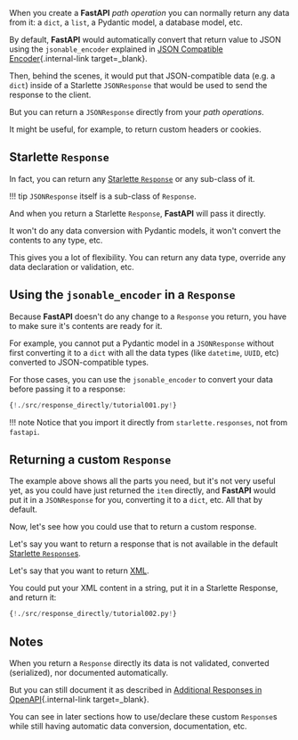 When you create a **FastAPI** *path operation* you can normally return any data from it: a `dict`, a `list`, a Pydantic model, a database model, etc.

By default, **FastAPI** would automatically convert that return value to JSON using the `jsonable_encoder` explained in [JSON Compatible Encoder](../tutorial/encoder.md){.internal-link target=_blank}.

Then, behind the scenes, it would put that JSON-compatible data (e.g. a `dict`) inside of a Starlette `JSONResponse` that would be used to send the response to the client.

But you can return a `JSONResponse` directly from your *path operations*.

It might be useful, for example, to return custom headers or cookies.

## Starlette `Response`

In fact, you can return any <a href="https://www.starlette.io/responses/" class="external-link" target="_blank">Starlette `Response`</a> or any sub-class of it.

!!! tip
    `JSONResponse` itself is a sub-class of `Response`.

And when you return a Starlette `Response`, **FastAPI** will pass it directly.

It won't do any data conversion with Pydantic models, it won't convert the contents to any type, etc.

This gives you a lot of flexibility. You can return any data type, override any data declaration or validation, etc.

## Using the `jsonable_encoder` in a `Response`

Because **FastAPI** doesn't do any change to a `Response` you return, you have to make sure it's contents are ready for it.

For example, you cannot put a Pydantic model in a `JSONResponse` without first converting it to a `dict` with all the data types (like `datetime`, `UUID`, etc) converted to JSON-compatible types.

For those cases, you can use the `jsonable_encoder` to convert your data before passing it to a response:

```Python hl_lines="4 6 20 21"
{!./src/response_directly/tutorial001.py!}
```

!!! note
    Notice that you import it directly from `starlette.responses`, not from `fastapi`.

## Returning a custom `Response`

The example above shows all the parts you need, but it's not very useful yet, as you could have just returned the `item` directly, and **FastAPI** would put it in a `JSONResponse` for you, converting it to a `dict`, etc. All that by default.

Now, let's see how you could use that to return a custom response.

Let's say you want to return a response that is not available in the default <a href="https://www.starlette.io/responses/" class="external-link" target="_blank">Starlette `Response`s</a>.

Let's say that you want to return <a href="https://en.wikipedia.org/wiki/XML" class="external-link" target="_blank">XML</a>.

You could put your XML content in a string, put it in a Starlette Response, and return it:

```Python hl_lines="2 20"
{!./src/response_directly/tutorial002.py!}
```

## Notes

When you return a `Response` directly its data is not validated, converted (serialized), nor documented automatically.

But you can still document it as described in [Additional Responses in OpenAPI](additional-responses.md){.internal-link target=_blank}.

You can see in later sections how to use/declare these custom `Response`s while still having automatic data conversion, documentation, etc.
